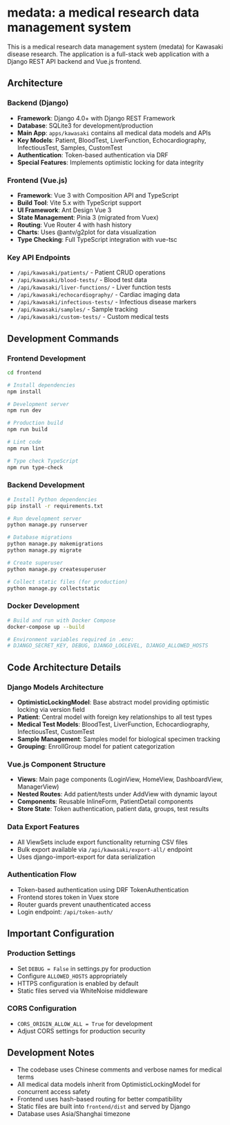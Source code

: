 # medata: a medical research data management system

This is a medical research data management system (medata) for Kawasaki disease research. The application is a full-stack web application with a Django REST API backend and Vue.js frontend.

## Architecture

### Backend (Django)
- **Framework**: Django 4.0+ with Django REST Framework
- **Database**: SQLite3 for development/production
- **Main App**: `apps/kawasaki` contains all medical data models and APIs
- **Key Models**: Patient, BloodTest, LiverFunction, Echocardiography, InfectiousTest, Samples, CustomTest
- **Authentication**: Token-based authentication via DRF
- **Special Features**: Implements optimistic locking for data integrity

### Frontend (Vue.js)
- **Framework**: Vue 3 with Composition API and TypeScript
- **Build Tool**: Vite 5.x with TypeScript support
- **UI Framework**: Ant Design Vue 3
- **State Management**: Pinia 3 (migrated from Vuex)
- **Routing**: Vue Router 4 with hash history
- **Charts**: Uses @antv/g2plot for data visualization
- **Type Checking**: Full TypeScript integration with vue-tsc

### Key API Endpoints
- `/api/kawasaki/patients/` - Patient CRUD operations
- `/api/kawasaki/blood-tests/` - Blood test data
- `/api/kawasaki/liver-functions/` - Liver function tests
- `/api/kawasaki/echocardiography/` - Cardiac imaging data
- `/api/kawasaki/infectious-tests/` - Infectious disease markers
- `/api/kawasaki/samples/` - Sample tracking
- `/api/kawasaki/custom-tests/` - Custom medical tests

## Development Commands

### Frontend Development
```bash
cd frontend

# Install dependencies
npm install

# Development server
npm run dev

# Production build
npm run build

# Lint code
npm run lint

# Type check TypeScript
npm run type-check
```

### Backend Development
```bash
# Install Python dependencies
pip install -r requirements.txt

# Run development server
python manage.py runserver

# Database migrations
python manage.py makemigrations
python manage.py migrate

# Create superuser
python manage.py createsuperuser

# Collect static files (for production)
python manage.py collectstatic
```

### Docker Development
```bash
# Build and run with Docker Compose
docker-compose up --build

# Environment variables required in .env:
# DJANGO_SECRET_KEY, DEBUG, DJANGO_LOGLEVEL, DJANGO_ALLOWED_HOSTS
```

## Code Architecture Details

### Django Models Architecture
- **OptimisticLockingModel**: Base abstract model providing optimistic locking via version field
- **Patient**: Central model with foreign key relationships to all test types
- **Medical Test Models**: BloodTest, LiverFunction, Echocardiography, InfectiousTest, CustomTest
- **Sample Management**: Samples model for biological specimen tracking
- **Grouping**: EnrollGroup model for patient categorization

### Vue.js Component Structure
- **Views**: Main page components (LoginView, HomeView, DashboardView, ManagerView)
- **Nested Routes**: Add patient/tests under AddView with dynamic layout
- **Components**: Reusable InlineForm, PatientDetail components
- **Store State**: Token authentication, patient data, groups, test results

### Data Export Features
- All ViewSets include export functionality returning CSV files
- Bulk export available via `/api/kawasaki/export-all/` endpoint
- Uses django-import-export for data serialization

### Authentication Flow
- Token-based authentication using DRF TokenAuthentication
- Frontend stores token in Vuex store
- Router guards prevent unauthenticated access
- Login endpoint: `/api/token-auth/`

## Important Configuration

### Production Settings
- Set `DEBUG = False` in settings.py for production
- Configure `ALLOWED_HOSTS` appropriately
- HTTPS configuration is enabled by default
- Static files served via WhiteNoise middleware

### CORS Configuration
- `CORS_ORIGIN_ALLOW_ALL = True` for development
- Adjust CORS settings for production security

## Development Notes

- The codebase uses Chinese comments and verbose names for medical terms
- All medical data models inherit from OptimisticLockingModel for concurrent access safety
- Frontend uses hash-based routing for better compatibility
- Static files are built into `frontend/dist` and served by Django
- Database uses Asia/Shanghai timezone